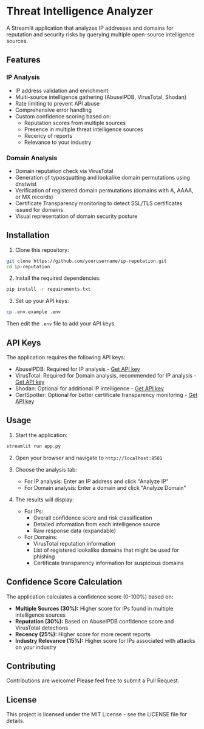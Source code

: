 # Threat Intelligence Analyzer

A Streamlit application that analyzes IP addresses and domains for reputation and security risks by querying multiple open-source intelligence sources.

## Features

### IP Analysis
- IP address validation and enrichment
- Multi-source intelligence gathering (AbuseIPDB, VirusTotal, Shodan)
- Rate limiting to prevent API abuse
- Comprehensive error handling
- Custom confidence scoring based on:
  - Reputation scores from multiple sources
  - Presence in multiple threat intelligence sources
  - Recency of reports
  - Relevance to your industry

### Domain Analysis
- Domain reputation check via VirusTotal
- Generation of typosquatting and lookalike domain permutations using dnstwist
- Verification of registered domain permutations (domains with A, AAAA, or MX records)
- Certificate Transparency monitoring to detect SSL/TLS certificates issued for domains
- Visual representation of domain security posture

## Installation

1. Clone this repository:
```bash
git clone https://github.com/yourusername/ip-reputation.git
cd ip-reputation
```

2. Install the required dependencies:
```bash
pip install -r requirements.txt
```

3. Set up your API keys:
```bash
cp .env.example .env
```
Then edit the `.env` file to add your API keys.

## API Keys

The application requires the following API keys:

- AbuseIPDB: Required for IP analysis - [Get API key](https://www.abuseipdb.com/account/api)
- VirusTotal: Required for Domain analysis, recommended for IP analysis - [Get API key](https://www.virustotal.com/gui/join-us)
- Shodan: Optional for additional IP intelligence - [Get API key](https://account.shodan.io/)
- CertSpotter: Optional for better certificate transparency monitoring - [Get API key](https://sslmate.com/certspotter/api/)

## Usage

1. Start the application:
```bash
streamlit run app.py
```

2. Open your browser and navigate to `http://localhost:8501`

3. Choose the analysis tab:
   - For IP analysis: Enter an IP address and click "Analyze IP"
   - For Domain analysis: Enter a domain and click "Analyze Domain"

4. The results will display:
   - For IPs:
     - Overall confidence score and risk classification
     - Detailed information from each intelligence source
     - Raw response data (expandable)
   - For Domains:
     - VirusTotal reputation information
     - List of registered lookalike domains that might be used for phishing
     - Certificate transparency information for suspicious domains

## Confidence Score Calculation

The application calculates a confidence score (0-100%) based on:

- **Multiple Sources (30%):** Higher score for IPs found in multiple intelligence sources
- **Reputation (30%):** Based on AbuseIPDB confidence score and VirusTotal detections
- **Recency (25%):** Higher score for more recent reports
- **Industry Relevance (15%):** Higher score for IPs associated with attacks on your industry

## Contributing

Contributions are welcome! Please feel free to submit a Pull Request.

## License

This project is licensed under the MIT License - see the LICENSE file for details.